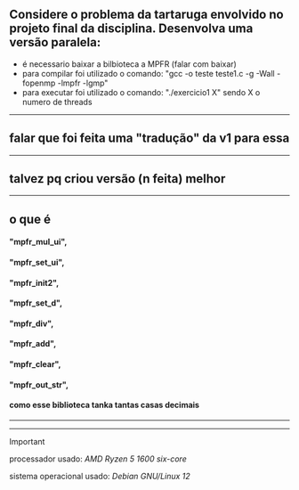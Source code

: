 ## Considere o problema da tartaruga envolvido no projeto final da disciplina. Desenvolva uma versão paralela:

+ é necessario baixar a bilbioteca a MPFR (falar com baixar)
+ para compilar foi utilizado o comando: "gcc -o teste teste1.c -g -Wall -fopenmp -lmpfr -lgmp"
+ para executar foi utilizado o comando: "./exercicio1 X" sendo X o numero de threads
---

## falar que foi feita uma "tradução" da v1 para essa


---
## talvez pq criou versão (n feita) melhor 


---
## o que é 

#### "mpfr_mul_ui",

#### "mpfr_set_ui", 

#### "mpfr_init2",

#### "mpfr_set_d", 

#### "mpfr_div", 

#### "mpfr_add", 

#### "mpfr_clear",

#### "mpfr_out_str", 

#### como esse biblioteca tanka tantas casas decimais

---

---
> [!IMPORTANT]
> processador usado: *AMD Ryzen 5 1600 six-core*
> 
> sistema operacional usado: *Debian GNU/Linux 12*
